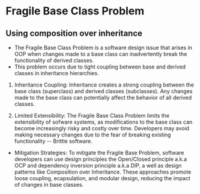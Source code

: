 # Fragile Base Class Problem

## Using composition over inheritance

- The Fragile Base Class Problem is a software design issue that arises in OOP
when changes made to a base class can inadvertently break the functionality of
derived classes.
- This problem occurs due to tight coupling between base and derived classes in
inheritance hierarchies.

1. Inheritance Coupling: Inheritance creates a strong coupling between the base
class (superclass) and derived classes (subclasses).  Any changes made to the
base class can potentially affect the behavior of all derived classes.

2. Limited Extensibility: The Fragile Base Class Problem limits the
extensibility of sofware systems, as modifications to the base class can become
increasingly risky and costly over time. Developers may avoid making necessary
changes due to the fear of breaking existing functionality -- Brittle software.

- Mitigation Strategies: To mitigate the Fragile Base Problem, software
developers can use design principles the Open/Closed principle a.k.a OCP and
dependency inversion principle a.k.a DIP, a well as design patterns like
Composition over Inheritance. These approaches promote loose coupling,
ecapsulation, and modular design, reducing the impact of changes in base classes.